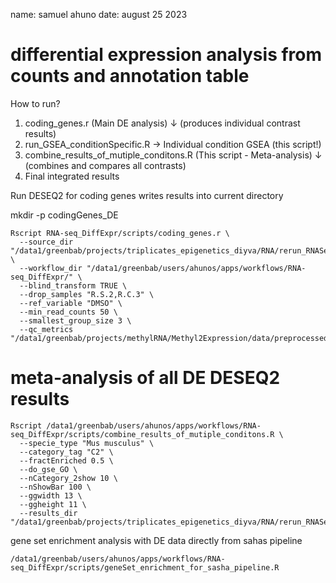 name: samuel ahuno
date: august 25 2023

# differential expression analysis from counts and annotation table

How to run?

1. coding_genes.r (Main DE analysis)
   ↓ (produces individual contrast results)
2. run_GSEA_conditionSpecific.R → Individual condition GSEA (this script!)
3. combine_results_of_mutiple_conditons.R (This script - Meta-analysis)
   ↓ (combines and compares all contrasts)
4. Final integrated results


Run DESEQ2 for coding genes
writes results into current directory

mkdir -p codingGenes_DE
```
Rscript RNA-seq_DiffExpr/scripts/coding_genes.r \
  --source_dir "/data1/greenbab/projects/triplicates_epigenetics_diyva/RNA/rerun_RNASeq_11032025" \
  --workflow_dir "/data1/greenbab/users/ahunos/apps/workflows/RNA-seq_DiffExpr/" \
  --blind_transform TRUE \
  --drop_samples "R.S.2,R.C.3" \
  --ref_variable "DMSO" \
  --min_read_counts 50 \
  --smallest_group_size 3 \
  --qc_metrics "/data1/greenbab/projects/methylRNA/Methyl2Expression/data/preprocessed/triplicates_mouse/qc.tsv"
```


# meta-analysis of all DE DESEQ2 results
```
Rscript /data1/greenbab/users/ahunos/apps/workflows/RNA-seq_DiffExpr/scripts/combine_results_of_mutiple_conditons.R \
  --specie_type "Mus musculus" \
  --category_tag "C2" \
  --fractEnriched 0.5 \
  --do_gse_GO \
  --nCategory_2show 10 \
  --nShowBar 100 \
  --ggwidth 13 \
  --ggheight 11 \
  --results_dir "/data1/greenbab/projects/triplicates_epigenetics_diyva/RNA/rerun_RNASeq_11032025/codingGenesDExpr/data"
```  


gene set enrichment analysis with DE data directly from sahas pipeline
```
/data1/greenbab/users/ahunos/apps/workflows/RNA-seq_DiffExpr/scripts/geneSet_enrichment_for_sasha_pipeline.R
```